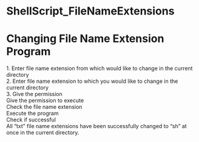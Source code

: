 # ShellScript_FileNameExtensions
<h1>Changing File Name Extension Program</h1>
1. Enter file name extension from which would like to change in the current directory</br>
2. Enter file name extension to which you would like to change in the current directory</br>
3. Give the permission</br>
</hr>
Give the permission to execute</br>
Check the file name extension</br>
Execute the program</br>
Check if successful</br>
All “txt” file name extensions have been successfully changed to “sh” at once in the current directory.</br>
</br>

